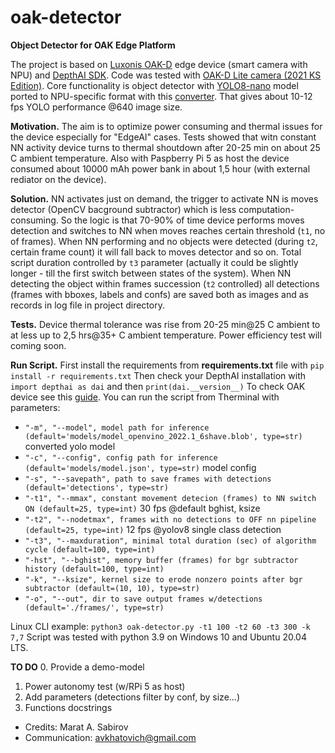 # oak-detector
**Object Detector for OAK Edge Platform**

The project is based on [Luxonis OAK-D](https://shop.luxonis.com/products/oak-d-lite-1) edge device (smart camera with NPU) and [DepthAI SDK](https://docs-old.luxonis.com/projects/sdk/en/latest/index.html). Code was tested with [OAK-D Lite camera (2021 KS Edition)](https://www.kickstarter.com/projects/opencv/opencv-ai-kit-oak-depth-camera-4k-cv-edge-object-detection?ref=discovery&term=openCV&total_hits=13&category_id=338). Core functionality is object detector with [YOLO8-nano](https://github.com/ultralytics/ultralytics) model ported to NPU-specific format with this [converter](https://www.tools.luxonis.com/). That gives about 10-12 fps YOLO performance @640 image size.

**Motivation.** The aim is to optimize power consuming and thermal issues for the device especially for "EdgeAI" cases. Tests showed that witn constant NN activity device turns to thermal shoutdown after 20-25 min on about 25 C ambient temperature. Also with Paspberry Pi 5 as host the device consumed about 10000 mAh power bank in about 1,5 hour (with external rediator on the device).

**Solution.** NN activates just on demand, the trigger to activate NN is moves detector (OpenCV bacground subtractor) which is less computation-consuming. So the logic is that 70-90% of time device performs moves detection and switches to NN when moves reaches certain threshold (```t1```, no of frames). When NN performing and no objects were detected (during ```t2```, certain frame count) it will fall back to moves detector and so on. Total script duration controlled by ```t3``` parameter (actually it could be slightly longer - till the first switch between states of the system).
When NN detecting the object within frames succession (```t2``` controlled) all detections (frames with bboxes, labels and confs) are saved both as images and as records in log file in project directory.

**Tests.** Device thermal tolerance was rise from 20-25 min@25 C ambient to at less up to 2,5 hrs@35+ C ambient temperature. Power efficiency test will coming soon.

**Run Script.** First install the requirements from **requirements.txt** file with ```pip install -r requirements.txt``` Then check your DepthAI installation with ```import depthai as dai``` and then ```print(dai.__version__)``` To check OAK device see this [guide](https://docs.luxonis.com/hardware/platform/deploy/usb-deployment-guide/). 
You can run the script from Therminal with parameters:

- ```"-m", "--model", model path for inference (default='models/model_openvino_2022.1_6shave.blob', type=str)``` converted yolo model
- ```"-c", "--config", config path for inference (default='models/model.json', type=str)``` model config
- ```"-s", "--savepath", path to save frames with detections (default='detections', type=str)```
- ```"-t1", "--mmax", constant movement detecion (frames) to NN switch ON (default=25, type=int)``` 30 fps @default bghist, ksize
- ```"-t2", "--nodetmax", frames with no detections to OFF nn pipeline (default=25, type=int)``` 12 fps @yolov8 single class detection
- ```"-t3", "--maxduration", minimal total duration (sec) of algorithm cycle (default=100, type=int)```
- ```"-hst", "--bghist", memory buffer (frames) for bgr subtractor history (default=100, type=int)```
- ```"-k", "--ksize", kernel size to erode nonzero points after bgr subtractor (default=(10, 10), type=str)```
- ```"-o", "--out", dir to save output frames w/detections (default='./frames/', type=str)```

Linux CLI example: ```python3 oak-detector.py -t1 100 -t2 60 -t3 300 -k 7,7``` Script was tested with python 3.9 on Windows 10 and Ubuntu 20.04 LTS.

**TO DO**
0. Provide a demo-model
1. Power autonomy test (w/RPi 5 as host)
2. Add parameters (detections filter by conf, by size...)
3. Functions docstrings

- Credits: Marat A. Sabirov
- Communication: avkhatovich@gmail.com


